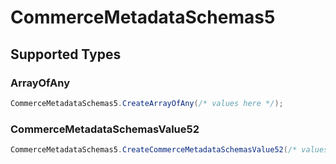 # CommerceMetadataSchemas5


## Supported Types

### ArrayOfAny

```csharp
CommerceMetadataSchemas5.CreateArrayOfAny(/* values here */);
```

### CommerceMetadataSchemasValue52

```csharp
CommerceMetadataSchemas5.CreateCommerceMetadataSchemasValue52(/* values here */);
```
